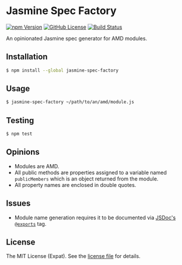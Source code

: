 Jasmine Spec Factory
====================
[![npm Version][NPM VERSION BADGE]][NPM PAGE]
[![GitHub License][LICENSE BADGE]][LICENSE PAGE]
[![Build Status][BUILD BADGE]][BUILD PAGE]

An opinionated Jasmine spec generator for AMD modules.

Installation
------------
```sh
$ npm install --global jasmine-spec-factory
```

Usage
-----
```sh
$ jasmine-spec-factory ~/path/to/an/amd/module.js
```

Testing
-------
```sh
$ npm test
```

Opinions
--------
- Modules are AMD.
- All public methods are properties assigned to a variable named `publicMembers` which is an object returned from the module.
- All property names are enclosed in double quotes.

Issues
------
- Module name generation requires it to be documented via [JSDoc's](http://usejsdoc.org/) [`@exports`](http://usejsdoc.org/tags-exports.html) tag.

License
-------
The MIT License (Expat). See the [license file](LICENSE) for details.

[BUILD BADGE]: https://img.shields.io/travis/jbenner-radham/jasmine-spec-factory.svg?style=flat-square
[BUILD PAGE]: https://travis-ci.org/jbenner-radham/jasmine-spec-factory
[LICENSE BADGE]: https://img.shields.io/badge/license-MIT-blue.svg?style=flat-square
[LICENSE PAGE]: https://github.com/jbenner-radham/jasmine-spec-factory/blob/master/LICENSE
[NPM PAGE]: https://www.npmjs.com/package/jasmine-spec-factory
[NPM VERSION BADGE]: https://img.shields.io/npm/v/jasmine-spec-factory.svg?style=flat-square
